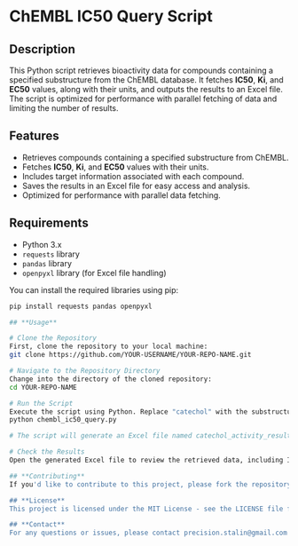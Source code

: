 # ChEMBL IC50 Query Script

## Description

This Python script retrieves bioactivity data for compounds containing a specified substructure from the ChEMBL database. It fetches **IC50**, **Ki**, and **EC50** values, along with their units, and outputs the results to an Excel file. The script is optimized for performance with parallel fetching of data and limiting the number of results.

## Features

- Retrieves compounds containing a specified substructure from ChEMBL.
- Fetches **IC50**, **Ki**, and **EC50** values with their units.
- Includes target information associated with each compound.
- Saves the results in an Excel file for easy access and analysis.
- Optimized for performance with parallel data fetching.

## Requirements

- Python 3.x
- `requests` library
- `pandas` library
- `openpyxl` library (for Excel file handling)

You can install the required libraries using pip:

```bash
pip install requests pandas openpyxl

## **Usage**

# Clone the Repository
First, clone the repository to your local machine:
git clone https://github.com/YOUR-USERNAME/YOUR-REPO-NAME.git

# Navigate to the Repository Directory
Change into the directory of the cloned repository:
cd YOUR-REPO-NAME

# Run the Script
Execute the script using Python. Replace "catechol" with the substructure you want to search for:
python chembl_ic50_query.py

# The script will generate an Excel file named catechol_activity_results.xlsx (or another name based on your substructure) with the results.

# Check the Results
Open the generated Excel file to review the retrieved data, including IC50, Ki, EC50 values, and target information.

## **Contributing**
If you'd like to contribute to this project, please fork the repository, make your changes, and submit a pull request. Contributions are welcome!

## **License**
This project is licensed under the MIT License - see the LICENSE file for details.

## **Contact**
For any questions or issues, please contact precision.stalin@gmail.com
